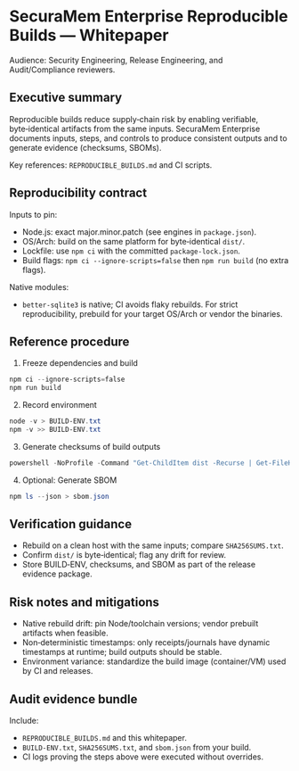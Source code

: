 # SecuraMem Enterprise Reproducible Builds — Whitepaper

Audience: Security Engineering, Release Engineering, and Audit/Compliance reviewers.

## Executive summary

Reproducible builds reduce supply‑chain risk by enabling verifiable, byte‑identical artifacts from the same inputs. SecuraMem Enterprise documents inputs, steps, and controls to produce consistent outputs and to generate evidence (checksums, SBOMs).

Key references: `REPRODUCIBLE_BUILDS.md` and CI scripts.

## Reproducibility contract

Inputs to pin:
- Node.js: exact major.minor.patch (see engines in `package.json`).
- OS/Arch: build on the same platform for byte‑identical `dist/`.
- Lockfile: use `npm ci` with the committed `package-lock.json`.
- Build flags: `npm ci --ignore-scripts=false` then `npm run build` (no extra flags).

Native modules:
- `better-sqlite3` is native; CI avoids flaky rebuilds. For strict reproducibility, prebuild for your target OS/Arch or vendor the binaries.

## Reference procedure

1) Freeze dependencies and build
```powershell
npm ci --ignore-scripts=false
npm run build
```

2) Record environment
```powershell
node -v > BUILD-ENV.txt
npm -v >> BUILD-ENV.txt
```

3) Generate checksums of build outputs
```powershell
powershell -NoProfile -Command "Get-ChildItem dist -Recurse | Get-FileHash -Algorithm SHA256 | ForEach-Object { \"$($_.Hash)  $($_.Path)\" } | Set-Content SHA256SUMS.txt"
```

4) Optional: Generate SBOM
```powershell
npm ls --json > sbom.json
```

## Verification guidance

- Rebuild on a clean host with the same inputs; compare `SHA256SUMS.txt`.
- Confirm `dist/` is byte‑identical; flag any drift for review.
- Store BUILD‑ENV, checksums, and SBOM as part of the release evidence package.

## Risk notes and mitigations

- Native rebuild drift: pin Node/toolchain versions; vendor prebuilt artifacts when feasible.
- Non‑deterministic timestamps: only receipts/journals have dynamic timestamps at runtime; build outputs should be stable.
- Environment variance: standardize the build image (container/VM) used by CI and releases.

## Audit evidence bundle

Include:
- `REPRODUCIBLE_BUILDS.md` and this whitepaper.
- `BUILD-ENV.txt`, `SHA256SUMS.txt`, and `sbom.json` from your build.
- CI logs proving the steps above were executed without overrides.
